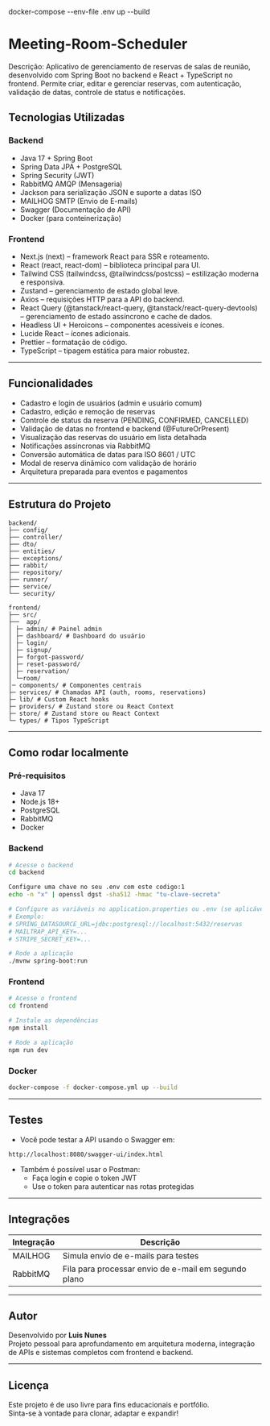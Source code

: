 
 docker-compose --env-file .env up --build
 


# Meeting-Room-Scheduler

Descrição:
Aplicativo de gerenciamento de reservas de salas de reunião, desenvolvido com Spring Boot no backend e React + TypeScript no frontend. Permite criar, editar e gerenciar reservas, com autenticação, validação de datas, controle de status e notificações.

##  Tecnologias Utilizadas

### Backend
- Java 17 + Spring Boot
- Spring Data JPA + PostgreSQL
- Spring Security (JWT)
- RabbitMQ AMQP (Mensageria)
- Jackson para serialização JSON e suporte a datas ISO
- MAILHOG SMTP (Envio de E-mails)
- Swagger (Documentação de API)
- Docker (para conteinerização)

### Frontend
- Next.js (next) – framework React para SSR e roteamento.
- React (react, react-dom) – biblioteca principal para UI.
- Tailwind CSS (tailwindcss, @tailwindcss/postcss) – estilização moderna e responsiva.
- Zustand – gerenciamento de estado global leve.
- Axios – requisições HTTP para a API do backend.
- React Query (@tanstack/react-query, @tanstack/react-query-devtools) – gerenciamento de estado assíncrono e cache de dados.
- Headless UI + Heroicons – componentes acessíveis e ícones.
- Lucide React – ícones adicionais.
- Prettier – formatação de código.
- TypeScript – tipagem estática para maior robustez.

---

##  Funcionalidades

- Cadastro e login de usuários (admin e usuário comum)
- Cadastro, edição e remoção de reservas
- Controle de status da reserva (PENDING, CONFIRMED, CANCELLED)
- Validação de datas no frontend e backend (@FutureOrPresent)
- Visualização das reservas do usuário em lista detalhada
- Notificações assíncronas via RabbitMQ
- Conversão automática de datas para ISO 8601 / UTC
- Modal de reserva dinâmico com validação de horário
- Arquitetura preparada para eventos e pagamentos
---

##  Estrutura do Projeto

```
backend/
├── config/
├── controller/
├── dto/
├── entities/
├── exceptions/
├── rabbit/
├── repository/
├── runner/
├── service/
└── security/

frontend/
├── src/
├──  app/
│ ├─ admin/ # Painel admin
│ ├─ dashboard/ # Dashboard do usuário
│ ├─ login/
│ ├─ signup/
│ ├─ forgot-password/
│ ├─ reset-password/
│ ├─ reservation/
│ └─room/
│─ components/ # Componentes centrais
├─ services/ # Chamadas API (auth, rooms, reservations)
├─ lib/ # Custom React hooks
├─ providers/ # Zustand store ou React Context
├─ store/ # Zustand store ou React Context
└─ types/ # Tipos TypeScript
```

---

##  Como rodar localmente

### Pré-requisitos

- Java 17
- Node.js 18+
- PostgreSQL
- RabbitMQ
- Docker

### Backend

```bash
# Acesse o backend
cd backend

Configure uma chave no seu .env com este codigo:1
echo -n "x" | openssl dgst -sha512 -hmac "tu-clave-secreta"

# Configure as variáveis no application.properties ou .env (se aplicável)
# Exemplo:
# SPRING_DATASOURCE_URL=jdbc:postgresql://localhost:5432/reservas
# MAILTRAP_API_KEY=...
# STRIPE_SECRET_KEY=...

# Rode a aplicação
./mvnw spring-boot:run
```

### Frontend

```bash
# Acesse o frontend
cd frontend

# Instale as dependências
npm install

# Rode a aplicação
npm run dev
```
### Docker
```bash
docker-compose -f docker-compose.yml up --build
```
---

##  Testes

- Você pode testar a API usando o Swagger em:
```
http://localhost:8080/swagger-ui/index.html
```

- Também é possível usar o Postman:
    - Faça login e copie o token JWT
    - Use o token para autenticar nas rotas protegidas

---

##  Integrações

| Integração | Descrição |
|------------|-----------|
| MAILHOG | Simula envio de e-mails para testes |
| RabbitMQ | Fila para processar envio de e-mail em segundo plano |

---

##  Autor

Desenvolvido por **Luis Nunes**  
 Projeto pessoal para aprofundamento em arquitetura moderna, integração de APIs e sistemas completos com frontend e backend.

---



##  Licença

Este projeto é de uso livre para fins educacionais e portfólio.  
Sinta-se à vontade para clonar, adaptar e expandir!